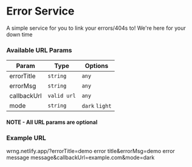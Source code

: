 # Error Service

A simple service for you to link your errors/404s to! We're here for your down time

### Available URL Params 


| Param  | Type  | Options  |
|--------|-------|----------|
|  errorTitle | `string`   | `any` |
|  errorMsg | `string`   | `any` |
|  callbackUrl | `valid url`   | `any` |
|  mode  | `string`   | `dark` `light` |

#### <b>NOTE - All URL params are optional</b>

### Example URL

wrng.netlify.app/?errorTitle=demo error title&errorMsg=demo error message message&callbackUrl=example.com&mode=dark
